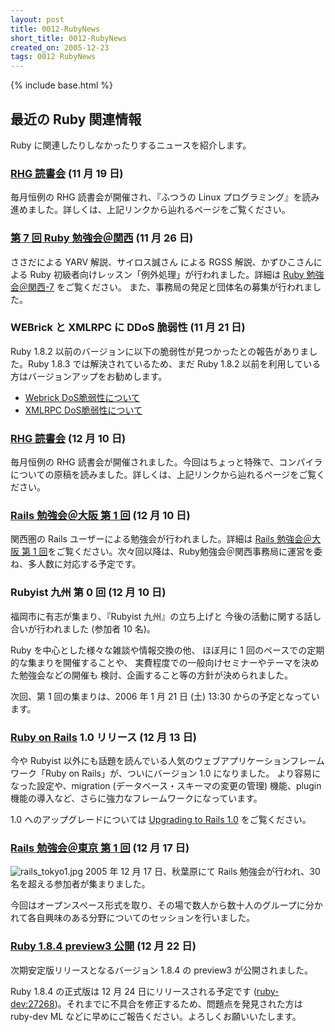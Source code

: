 ```yaml
---
layout: post
title: 0012-RubyNews
short_title: 0012-RubyNews
created_on: 2005-12-23
tags: 0012 RubyNews
---
```

{% include base.html %}


## 最近の Ruby 関連情報

Ruby に関連したりしなかったりするニュースを紹介します。

### [RHG 読書会](http://pub.cozmixng.org/~the-rwiki/rw-cgi.rb?cmd=view;name=RHG%C6%C9%BD%F1%B2%F1%3A%3A%C5%EC%B5%FE+Revolution%3A%3A%A4%D5%A4%C4%A4%A6%A4%CELinux%A5%D7%A5%ED%A5%B0%A5%E9%A5%DF%A5%F3%A5%B0) (11 月 19 日)

毎月恒例の RHG 読書会が開催され、『ふつうの Linux プログラミング』を読み進めました。詳しくは、上記リンクから辿れるページをご覧ください。

### [第 7 回 Ruby 勉強会＠関西](http://jp.rubyist.net/?KansaiWorkshop7) (11 月 26 日)

ささだによる YARV 解説、サイロス誠さん による RGSS 解説、かずひこさんによる Ruby 初級者向けレッスン「例外処理」が行われました。詳細は [Ruby 勉強会＠関西-7](http://jp.rubyist.net/?KansaiWorkshop7) をご覧ください。
また、事務局の発足と団体名の募集が行われました。

### WEBrick と XMLRPC に DDoS 脆弱性 (11 月 21 日)

Ruby 1.8.2 以前のバージョンに以下の脆弱性が見つかったとの報告がありました。Ruby 1.8.3 では解決されているため、まだ Ruby 1.8.2 以前を利用している方はバージョンアップをお勧めします。

* [Webrick DoS脆弱性について](http://www.ruby-lang.org/ja/20051121.html)
* [XMLRPC DoS脆弱性について](http://www.ruby-lang.org/ja/20051122.html)


### [RHG 読書会](http://pub.cozmixng.org/~the-rwiki/rw-cgi.rb?cmd=view;name=RHG%C6%C9%BD%F1%B2%F1%3A%3A%C5%EC%B5%FE+Revolution%3A%3A%A4%D5%A4%C4%A4%A6%A4%CELinux%A5%D7%A5%ED%A5%B0%A5%E9%A5%DF%A5%F3%A5%B0) (12 月 10 日)

毎月恒例の RHG 読書会が開催されました。今回はちょっと特殊で、コンパイラについての原稿を読みました。詳しくは、上記リンクから辿れるページをご覧ください。

### [Rails 勉強会＠大阪 第 1 回](http://wiki.fdiary.net/rails/?RailsMeetingOsaka-0001) (12 月 10 日)

関西圏の Rails ユーザーによる勉強会が行われました。詳細は [Rails 勉強会＠大阪 第 1 回](http://wiki.fdiary.net/rails/?RailsMeetingOsaka-0001)をご覧ください。次々回以降は、Ruby勉強会＠関西事務局に運営を委ね、多人数に対応する予定です。

### Rubyist 九州 第 0 回 (12 月 10 日)

福岡市に有志が集まり、『Rubyist 九州』の立ち上げと
今後の活動に関する話し合いが行われました (参加者 10 名)。

Ruby を中心とした様々な雑談や情報交換の他、
ほぼ月に 1 回のペースでの定期的な集まりを開催することや、
実費程度での一般向けセミナーやテーマを決めた勉強会などの開催も
検討、企画すること等の方針が決められました。

次回、第 1 回の集まりは、2006 年 1 月 21 日 (土) 13:30 からの予定となっています。

### [Ruby on Rails](http://www.rubyonrails.org/) 1.0 リリース (12 月 13 日)

今や Rubyist 以外にも話題を読んでいる人気のウェブアプリケーションフレームワーク「Ruby on Rails」が、ついにバージョン 1.0 になりました。
より容易になった設定や、migration (データベース・スキーマの変更の管理) 機能、plugin 機能の導入など、さらに強力なフレームワークになっています。

1.0 へのアップグレードについては [Upgrading to Rails 1.0](http://manuals.rubyonrails.com/read/book/19) をご覧ください。

### [Rails 勉強会＠東京 第 1 回](http://wiki.fdiary.net/rails/?RailsMeetingTokyo-0001) (12 月 17 日)

![rails_tokyo1.jpg]({{base}}{{site.baseurl}}/images/0012-RubyNews/rails_tokyo1.jpg)
2005 年 12 月 17 日、秋葉原にて Rails 勉強会が行われ、30 名を超える参加者が集まりました。

今回はオープンスペース形式を取り、その場で数人から数十人のグループに分かれて各自興味のある分野についてのセッションを行いました。

### [Ruby 1.8.4 preview3 公開](http://www.ruby-lang.org/ja/20051222.html) (12 月 22 日)

次期安定版リリースとなるバージョン 1.8.4 の preview3 が公開されました。

Ruby 1.8.4 の正式版は 12 月 24 日にリリースされる予定です ([ruby-dev:27268](http://blade.nagaokaut.ac.jp/cgi-bin/scat.rb/ruby/ruby-dev/27268))。それまでに不具合を修正するため、問題点を発見された方は ruby-dev ML などに早めにご報告ください。よろしくお願いいたします。


